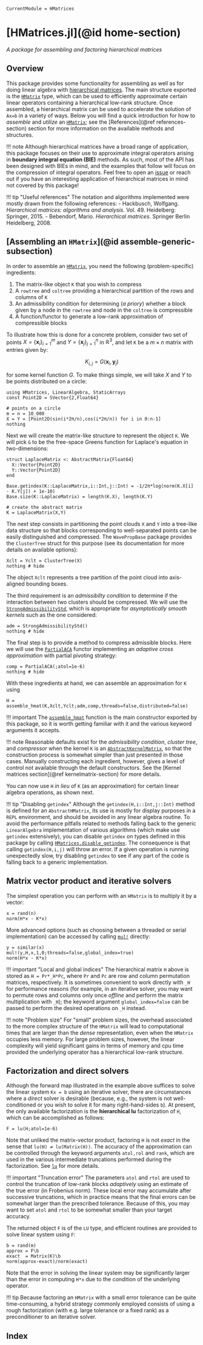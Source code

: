 ```@meta
CurrentModule = HMatrices
```

# [HMatrices.jl](@id home-section)

*A package for assembling and factoring hierarchical matrices*

## Overview

This package provides some functionality for assembling as well as for doing linear
algebra with [hierarchical
matrices](https://en.wikipedia.org/wiki/Hierarchical_matrix). The main structure
exported is the [`HMatrix`](@ref) type, which can be used to efficiently
approximate certain linear operators containing a hierarchical low-rank
structure. Once assembled, a hierarchical matrix can be used to accelerate the
solution of `Ax=b` in a variety of ways. Below you will find a quick
introduction for how to *assemble* and *utilize* an [`HMatrix`](@ref); see the
[References](@ref references-section) section for more information on the
available methods and structures.

!!! note 
    Although hierarchical matrices have a broad range of application, this
    package focuses on their use to approximate integral operators arising in
    **boundary integral equation (BIE)** methods. As such, most of the API has
    been designed with BIEs in mind, and the examples that follow will focus on
    the compression of integral operators. Feel free to open an
    [issue](https://github.com/WaveProp/HMatrices.jl/issues/new) or reach out if
    you have an interesting application of hierarchical matrices in mind not
    covered by this package!

!!! tip "Useful references"
    The notation and algorithms implemented were mostly drawn from the following
    references:
    - Hackbusch, Wolfgang. *Hierarchical matrices: algorithms and analysis*. Vol. 49. Heidelberg: Springer, 2015.
    - Bebendorf, Mario. *Hierarchical matrices*. Springer Berlin Heidelberg,
    2008.
    
## [Assembling an `HMatrix`](@id assemble-generic-subsection)

In order to assemble an [`HMatrix`](@ref), you need the following
(problem-specific) ingredients:

1. The matrix-like object `K` that you wish to compress
2. A `rowtree` and `coltree` providing a hierarchical partition of the rows and columns of `K`
3. An admissibility condition for determining (*a priory*) whether a block given
   by a node in the `rowtree` and node in the `coltree` is compressible
4. A function/functor to generate a low-rank approximation of compressible
   blocks

To illustrate how this is done for a concrete problem, consider two set of
points $X = \left\{ \boldsymbol{x}_i \right\}_{i=1}^m$ and $Y
=\left\{\boldsymbol{x}_j \right\}_{j=1}^n$ in $\mathbb{R}^3$, and let `K` be a 
$m \times n$ matrix with entries given by:

```math
  K_{i,j} = G(\boldsymbol{x}_i,\boldsymbol{y}_j)
```

for some kernel function $G$. To make things simple, we will take $X$ and
$Y$ to be points distributed on a circle:

```@example assemble-basic
using HMatrices, LinearAlgebra, StaticArrays
const Point2D = SVector{2,Float64}

# points on a circle
m = n = 10_000
X = Y = [Point2D(sin(i*2π/n),cos(i*2π/n)) for i in 0:n-1]
nothing
```

Next we will create the matrix-like structure to represent the object `K`. We
will pick `G` to be the free-space Greens function for Laplace's equation in
two-dimensions:

```@example assemble-basic
struct LaplaceMatrix <: AbstractMatrix{Float64}
  X::Vector{Point2D}  
  Y::Vector{Point2D}
end

Base.getindex(K::LaplaceMatrix,i::Int,j::Int) = -1/2π*log(norm(K.X[i] - K.Y[j]) + 1e-10)
Base.size(K::LaplaceMatrix) = length(K.X), length(K.Y)

# create the abstract matrix
K = LaplaceMatrix(X,Y)
```

The next step consists in partitioning the point clouds `X` and `Y` into a
tree-like data structure so that blocks corresponding to well-separated points
can be easily distinguished and compressed. The `WavePropBase` package provides
the `ClusterTree` struct for this purpose (see its documentation for more
details on available options):

```@example assemble-basic
Xclt = Yclt = ClusterTree(X)
nothing # hide
```

The object `Xclt` represents a tree partition of the point cloud into
axis-aligned bounding boxes.

The third requirement is an *admissibilty condition* to determine if the
interaction between two clusters should be compressed. We will use the
[`StrongAdmissibilityStd`](@ref), which is appropriate for *asymptotically
smooth kernels* such as the one considered:

```@example assemble-basic
adm = StrongAdmissibilityStd()
nothing # hide
```

The final step is to provide a method to compress admissible blocks. Here we
will use the [`PartialACA`](@ref) functor implementing an *adaptive
cross approximation* with partial pivoting strategy:

```@example assemble-basic
comp = PartialACA(;atol=1e-6)
nothing # hide
```

With these ingredients at hand, we can assemble an approximation for `K` using

```@example assemble-basic
H = assemble_hmat(K,Xclt,Yclt;adm,comp,threads=false,distributed=false)
```

!!! important
    The [`assemble_hmat`](@ref) function is the main constructor exported by this
    package, so it is worth getting familiar with it and the various keyword
    arguments it accepts.

!!! note
    Reasonable defaults exist for the *admissibility condition*, *cluster tree*,
    and *compressor* when the kernel `K` is an [`AbstractKernelMatrix`](@ref),
    so that the construction process is somewhat simpler than just presented in
    those cases. Manually constructing each ingredient, however, gives a level
    of control not available through the default constructors. See the [Kernel
    matrices section](@ref kernelmatrix-section) for more details.

You can now use `H` *in lieu* of `K` (as an approximation) for certain linear
algebra operations, as shown next.

!!! tip "Disabling `getindex`"
    Although the `getindex(H,i::Int,j::Int)` method is defined for an `AbstractHMatrix`, its use
    is mostly for display purposes in a `REPL` environment, and should be
    avoided in any linear algebra routine. To avoid the performance pitfalls
    related to methods falling back to the generic `LinearAlgebra`
    implementation of various algorithms (which make use `getindex`
    extensively), you can disable `getindex` on types defined in this package by
    calling [`HMatrices.disable_getindex`](@ref). The consequence is that
    calling `getindex(H,i,j)` will throw an error. If a given operation is
    running unexpectedly slow, try disabling `getindex` to see if any part of
    the code is falling back to a generic implementation.

## Matrix vector product and iterative solvers

The simplest operation you can perform with an `HMatrix` is to multiply it by a
vector:
```@example assemble-basic
x = rand(n)
norm(H*x - K*x)
```

More advanced options (such as choosing between a threaded or serial
implementation) can be accessed by calling [`mul!`](@ref)
directly:

```@example assemble-basic
y = similar(x)
mul!(y,H,x,1,0;threads=false,global_index=true)
norm(H*x - K*x)
```

!!! important "Local and global indices"
    The hierarchical matrix `H` above is stored as `H = Pr*_H*Pc`, where `Pr`
    and `Pc` are row and column permutation matrices, respectively. It is
    sometimes convenient to work directly with `_H` for performance reasons (for
    example, in an iterative solver, you may want to permute rows and columns
    only once *offline* and perform the matrix multiplication with `_H`); the
    keyword argument `global_index=false` can be passed to perform the desired
    operations on `_H` instead.

!!! note "Problem size"
    For "small" problem sizes, the overhead associated to the more complex
    structure of the `HMatrix` will lead to computational times that are larger
    than the *dense* representation, even when the `HMatrix` occupies less
    memory. For large problem sizes, however, the linear complexity will yield
    significant gains in terms of memory and cpu time provided the underlying
    operator has a hierarchical low-rank structure.

## Factorization and direct solvers

Although the forward map illustrated in the example above suffices to solve the
linear system `Kx = b` using an iterative solver, there are circumstances where
a *direct* solver is desirable (because, e.g., the system is not
well-conditioned or you wish to solve it for many right-hand-sides `b`). At
present, the only available factorization is the **hierarchical lu** factorization of `H`,
which can be accomplished as follows:

```@example assemble-basic
F = lu(H;atol=1e-6)
```

Note that unliked the matrix-vector product, factoring `H` is not *exact* in the
sense that `lu(H) ≠ lu(Matrix(H))`. The accuracy of the approximation can be
controlled through the keyword arguments `atol,rol` and `rank`, which are used
in the various intermediate truncations performed during the
factorization. See [`lu`](@ref) for more details.

!!! important "Truncation error"
    The parameters `atol` and `rtol` are used to control the truncation of
    low-rank blocks *adaptively* using an estimate of the true error (in
    Frobenius norm). These local error may accumulate after successive
    truncations, which in practice means that the final errors can be somewhat
    larger than the prescribed tolerance. Because of this, you may want to set
    `atol` and `rtol` to be somewhat smaller than your target accuracy.

The returned object `F` is of the `LU` type, and efficient
routines are provided to solve linear system using `F`:

```@example assemble-basic
b = rand(m)
approx = F\b
exact  = Matrix(K)\b
norm(approx-exact)/norm(exact)
```

Note that the error in solving the linear system may be significantly larger
than the error in computing `H*x` due to the condition of the underlying
operator.

!!! tip
    Because factoring an `HMatrix` with a small error tolerance can be quite
    time-consuming, a hybrid strategy commonly employed consists of using a
    rough factorization (with e.g. large tolerance or a fixed rank) as a
    preconditioner to an iterative solver.

## Index

```@index
```